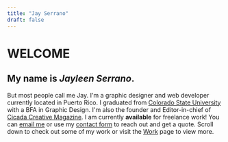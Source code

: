 ```yaml
---
title: "Jay Serrano"
draft: false
---
```


# WELCOME

## My name is *Jayleen Serrano*. 

But most people call me Jay. I'm a graphic designer and web developer currently located in Puerto Rico. I graduated from [Colorado State University](https://www.colostate.edu/) with a BFA in Graphic Design. I'm also the founder and Editor-in-chief of [Cicada Creative Magazine](https://cicadacreativemag.com/). I am currently **available** for freelance work! You can [email me](/mailto:jserrano.97@outlook.com) or use my [contact form](/contact) to reach out and get a quote. Scroll down to check out some of my work or visit the [Work](/work) page to view more.

